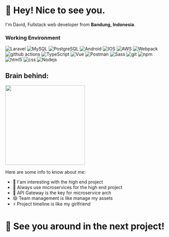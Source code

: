 <h1>👋 Hey! Nice to see you.</h1>


<p>I'm David, Fullstack web developer from <b>Bandung, Indonesia</b>.</p>
<h3>Working Environment</h3>
<p>
  <img alt="Laravel" src="https://img.shields.io/badge/-Laravel-FF2D20?style=flat-square&logo=laravel&logoColor=white" />
  <img alt="MySQL" src="https://img.shields.io/badge/-MySQL-4479A1?style=flat-square&logo=mysql&logoColor=white" />
  <img alt="PostgreSQL" src="https://img.shields.io/badge/-PostgreSQL-31628B?style=flat-square&logo=PostgreSQL&logoColor=white" />
  <img alt="Android" src="https://img.shields.io/badge/-Android-3BD580?style=flat-square&logo=Android&logoColor=white" />
  <img alt="IOS" src="https://img.shields.io/badge/-IOS-EBEBEB?style=flat-square&logo=apple&logoColor=black" />
  <img alt="AWS" src="https://img.shields.io/badge/-AWS-FF9901?style=flat-square&logo=amazon&logoColor=white" /> 
  <img alt="Webpack" src="https://img.shields.io/badge/-Webpack-8DD6F9?style=flat-square&logo=webpack&logoColor=white" />
  <img alt="github actions" src="https://img.shields.io/badge/-Github_Actions-2088FF?style=flat-square&logo=github-actions&logoColor=white" />
  <img alt="TypeScript" src="https://img.shields.io/badge/-TypeScript-007ACC?style=flat-square&logo=typescript&logoColor=white" />
  <img alt="Vue" src="https://img.shields.io/badge/-Vue-43853d?style=flat-square&logo=vue.js&logoColor=white" />
  <img alt="Postman" src="https://img.shields.io/badge/-Postman-FF6C37?style=flat-square&logo=postman&logoColor=white" />
  <img alt="Sass" src="https://img.shields.io/badge/-Sass-CC6699?style=flat-square&logo=sass&logoColor=white" />
  <img alt="git" src="https://img.shields.io/badge/-Git-F05032?style=flat-square&logo=git&logoColor=white" />
  <img alt="npm" src="https://img.shields.io/badge/-NPM-CB3837?style=flat-square&logo=npm&logoColor=white" />
  <img alt="html5" src="https://img.shields.io/badge/-HTML5-E34F26?style=flat-square&logo=html5&logoColor=white" />
  <img alt="css" src="https://img.shields.io/badge/-CSS-E34F26?style=flat-square&logo=css3&logoColor=white" />
  <img alt="Nodejs" src="https://img.shields.io/badge/-Nodejs-43853d?style=flat-square&logo=Node.js&logoColor=white" />
</p>

<h2>Brain behind:</h2>
<p>
  <img src="https://www.semai.co.id/wp-content/uploads/2021/07/Artboard-1.png" width="250" />
</p>

Here are some info to know about me:

- 🔭 I'am interesting with the high end project
- 🌱 Always use microservices for the high end project
- 👯 API Gateway is the key for microservice arch
- 😄 Team management is like manage my assets
- ⚡ Project timeline is like my girlfriend 

<h1>👋 See you around in the next project!</h1>
